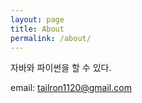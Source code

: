 ```yaml
---
layout: page
title: About
permalink: /about/
---
```


자바와 파이썬을 할 수 있다.

email: tailron1120@gmail.com

